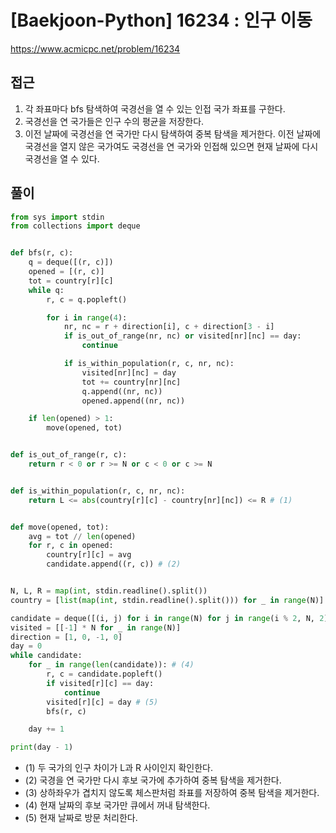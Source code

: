 [Baekjoon-Python] 16234 : 인구 이동
=
<https://www.acmicpc.net/problem/16234>


접근
--


1. 각 좌표마다 bfs 탐색하여 국경선을 열 수 있는 인접 국가 좌표를 구한다.
2. 국경선을 연 국가들은 인구 수의 평균을 저장한다.
3. 이전 날짜에 국경선을 연 국가만 다시 탐색하여 중복 탐색을 제거한다. 이전 날짜에 국경선을 열지 않은 국가여도 국경선을 연 국가와 인접해 있으면 현재 날짜에 다시 국경선을 열 수 있다.


풀이
--



```python
from sys import stdin
from collections import deque


def bfs(r, c):
    q = deque([(r, c)])
    opened = [(r, c)]
    tot = country[r][c]
    while q:
        r, c = q.popleft()

        for i in range(4):
            nr, nc = r + direction[i], c + direction[3 - i]
            if is_out_of_range(nr, nc) or visited[nr][nc] == day:
                continue

            if is_within_population(r, c, nr, nc):
                visited[nr][nc] = day
                tot += country[nr][nc]
                q.append((nr, nc))
                opened.append((nr, nc))

    if len(opened) > 1:
        move(opened, tot)


def is_out_of_range(r, c):
    return r < 0 or r >= N or c < 0 or c >= N


def is_within_population(r, c, nr, nc):
    return L <= abs(country[r][c] - country[nr][nc]) <= R # (1)


def move(opened, tot):
    avg = tot // len(opened)
    for r, c in opened:
        country[r][c] = avg
        candidate.append((r, c)) # (2)


N, L, R = map(int, stdin.readline().split())
country = [list(map(int, stdin.readline().split())) for _ in range(N)]

candidate = deque([(i, j) for i in range(N) for j in range(i % 2, N, 2)]) # (3)
visited = [[-1] * N for _ in range(N)]
direction = [1, 0, -1, 0]
day = 0
while candidate:
    for _ in range(len(candidate)): # (4)
        r, c = candidate.popleft()
        if visited[r][c] == day:
            continue
        visited[r][c] = day # (5)
        bfs(r, c)

    day += 1

print(day - 1)
```


* (1) 두 국가의 인구 차이가 L과 R 사이인지 확인한다.
* (2) 국경을 연 국가만 다시 후보 국가에 추가하여 중복 탐색을 제거한다.
* (3) 상하좌우가 겹치지 않도록 체스판처럼 좌표를 저장하여 중복 탐색을 제거한다.
* (4) 현재 날짜의 후보 국가만 큐에서 꺼내 탐색한다.
* (5) 현재 날짜로 방문 처리한다.
